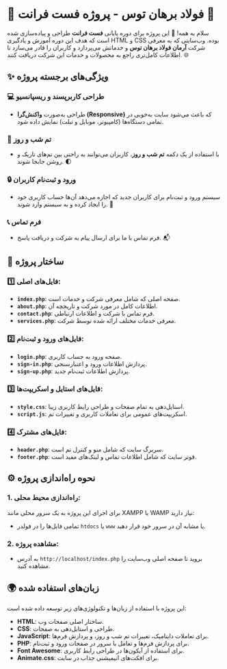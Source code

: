 # 🚀 **فولاد برهان توس - پروژه فست فرانت** 🚀

سلام به همه! 🙌 این پروژه برای دوره پایانی **فست فرانت** طراحی و پیاده‌سازی شده است که هدف این دوره آموزش و یادگیری HTML و CSS بوده. وب‌سایتی که به معرفی شرکت **آرمان فولاد برهان توس** و خدماتش می‌پردازد و کاربران را قادر می‌سازد تا اطلاعات کامل‌تری راجع به محصولات و خدمات این شرکت دریافت کنند. 🌐


## ✨ **ویژگی‌های برجسته پروژه**

### 💻 **طراحی کاربرپسند و ریسپانسیو**
- طراحی به‌صورت **واکنش‌گرا (Responsive)** که باعث می‌شود سایت به‌خوبی در تمامی دستگاه‌ها (کامپیوتر، موبایل و تبلت) نمایش داده شود.
  
### 🌙 **تم شب و روز**
- با استفاده از یک دکمه **تم شب و روز**، کاربران می‌توانند به راحتی بین تم‌های تاریک و روشن جابجا شوند. 🌓

### 🔒 **ورود و ثبت‌نام کاربران**
- سیستم ورود و ثبت‌نام برای کاربران جدید که اجازه می‌دهد آن‌ها حساب کاربری خود را ایجاد کرده و به سیستم وارد شوند. 🔑

### 📞 **فرم تماس**
- فرم تماس با ما برای ارسال پیام به شرکت و دریافت پاسخ. 📬


## 📁 **ساختار پروژه**

### 1️⃣ **فایل‌های اصلی:**
- **`index.php`**: صفحه اصلی که شامل معرفی شرکت و خدمات است.
- **`about.php`**: اطلاعات کامل در مورد شرکت و تاریخچه آن.
- **`contact.php`**: فرم تماس با شرکت و اطلاعات ارتباطی.
- **`services.php`**: معرفی خدمات مختلف ارائه شده توسط شرکت.

### 2️⃣ **فایل‌های ورود و ثبت‌نام:**
- **`login.php`**: صفحه ورود به حساب کاربری.
- **`sign-in.php`**: پردازش اطلاعات ورود و اعتبارسنجی.
- **`sign-up.php`**: پردازش اطلاعات ثبت‌نام جدید.

### 3️⃣ **فایل‌های استایل و اسکریپت‌ها:**
- **`style.css`**: استایل‌دهی به تمام صفحات و طراحی رابط کاربری زیبا.
- **`script.js`**: اسکریپت‌های عمومی برای تعاملات کاربری و تغییرات تم.

### 4️⃣ **فایل‌های مشترک:**
- **`header.php`**: سربرگ سایت که شامل منو و کنترل تم است.
- **`footer.php`**: فوتر سایت که شامل اطلاعات تماس و لینک‌های مفید است.


## ⚙️ **نحوه راه‌اندازی پروژه**

### 1. **راه‌اندازی محیط محلی:**
برای اجرای این پروژه به یک سرور محلی مانند XAMPP یا WAMP نیاز دارید:
- تمامی فایل‌ها را در فولدر `htdocs` یا `www` یا مشابه آن در سرور خود قرار دهید.
  
### 2. **مشاهده پروژه:**
- به آدرس `http://localhost/index.php` بروید تا صفحه اصلی وب‌سایت را مشاهده کنید.


## 🌍 **زبان‌های استفاده شده**

این پروژه با استفاده از زبان‌ها و تکنولوژی‌های زیر توسعه داده شده است:

- **HTML**: ساختار اصلی صفحات وب.
- **CSS**: طراحی و استایل‌دهی به صفحات.
- **JavaScript**: برای تعاملات داینامیک، تغییرات تم شب و روز، و پردازش فرم‌ها.
- **PHP**: برای پردازش فرم‌ها و تعامل با سرور در صفحات ورود و ثبت‌نام.
- **Font Awesome**: برای استفاده از آیکون‌ها در طراحی رابط کاربری.
- **Animate.css**: برای افکت‌های انیمیشنی جذاب در سایت.



